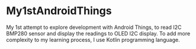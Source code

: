 # My1stAndroidThings
My 1st attempt to explore development with Android Things, to read I2C BMP280 sensor and display the readings to OLED I2C display. To add more complexity to my learning process, I use Kotlin programming language.

